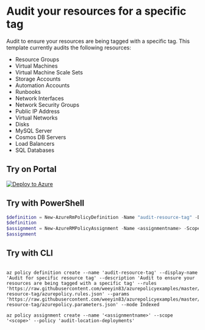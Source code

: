 # Audit your resources for a specific tag

Audit to ensure your resources are being tagged with a specific tag.  This template currently audits the following resources:

* Resource Groups
* Virtual Machines
* Virtual Machine Scale Sets
* Storage Accounts
* Automation Accounts
* Runbooks
* Network Interfaces
* Network Security Groups
* Public IP Address
* Virtual Networks
* Disks
* MySQL Server
* Cosmos DB Servers
* Load Balancers
* SQL Databases

## Try on Portal

[![Deploy to Azure](http://azuredeploy.net/deploybutton.png)](https://portal.azure.com/?feature.customportal=false&microsoft_azure_policy=true&microsoft_azure_policy_policyinsights=true&feature.microsoft_azure_security_policy=true&microsoft_azure_marketplace_policy=true#blade/Microsoft_Azure_Policy/CreatePolicyDefinitionBlade/uri/https%3A%2F%2Fraw.githubusercontent.com%2Fweeyin83%2Fazurepolicyexamples%2Fmaster%2FTagging%2Faudit-resource-tag%2Fazurepolicy.json)

## Try with PowerShell

````powershell
$definition = New-AzureRmPolicyDefinition -Name "audit-resource-tag" -DisplayName "Audit for specific resource tag" -description "Audit to ensure your resources are being tagged with a specific tag" -Policy 'https://raw.githubusercontent.com/weeyin83/azurepolicyexamples/master/Tagging/audit-resource-tag/azurepolicy.rules.json' -Parameter 'https://raw.githubusercontent.com/weeyin83/azurepolicyexamples/master/ATagging/audit-resource-tag/azurepolicy.parameters.json' -Mode Indexed
$definition
$assignment = New-AzureRMPolicyAssignment -Name <assignmentname> -Scope <scope>  -PolicyDefinition $definition
$assignment
````

## Try with CLI

````cli

az policy definition create --name 'audit-resource-tag' --display-name 'Audit for specific resource tag' --description 'Audit to ensure your resources are being tagged with a specific tag' --rules 'https://raw.githubusercontent.com/weeyin83/azurepolicyexamples/master/Tagging/audit-resource-tag/azurepolicy.rules.json' --params 'https://raw.githubusercontent.com/weeyin83/azurepolicyexamples/master/Tagging/audit-resource-tag/azurepolicy.parameters.json' --mode Indexed

az policy assignment create --name '<assignmentname>' --scope '<scope>' --policy 'audit-location-deployments'

````
